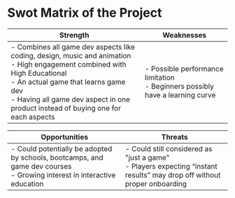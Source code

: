 # Swot Matrix of the Project

|Strength|Weaknesses|
|--------|----------|
|- Combines all game dev aspects like coding, design, music and animation <br> - High engagement combined with High Educational <br> - An actual game that learns game dev <br> - Having all game dev aspect in one product instead of buying one for each aspects| - Possible performance limitation <br> - Beginners possibly have a learning curve|

|Opportunities|Threats|
|-------------|-------|
|- Could potentially be adopted by schools, bootcamps, and game dev courses <br> - Growing interest in interactive education | - Could still considered as "just a game" <br> - Players expecting “instant results” may drop off without proper onboarding